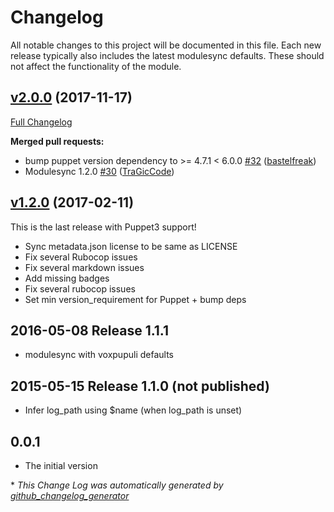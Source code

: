 # Changelog

All notable changes to this project will be documented in this file.
Each new release typically also includes the latest modulesync defaults.
These should not affect the functionality of the module.

## [v2.0.0](https://github.com/voxpupuli/puppet-windows_eventlog/tree/v2.0.0) (2017-11-17)

[Full Changelog](https://github.com/voxpupuli/puppet-windows_eventlog/compare/v1.2.0...v2.0.0)

**Merged pull requests:**

- bump puppet version dependency to \>= 4.7.1 \< 6.0.0 [\#32](https://github.com/voxpupuli/puppet-windows_eventlog/pull/32) ([bastelfreak](https://github.com/bastelfreak))
- Modulesync 1.2.0 [\#30](https://github.com/voxpupuli/puppet-windows_eventlog/pull/30) ([TraGicCode](https://github.com/TraGicCode))

## [v1.2.0](https://github.com/voxpupuli/puppet-windows_eventlog/tree/v1.2.0) (2017-02-11)

This is the last release with Puppet3 support!
* Sync metadata.json license to be same as LICENSE
* Fix several Rubocop issues
* Fix several markdown issues
* Add missing badges
* Fix several rubocop issues
* Set min version_requirement for Puppet + bump deps

## 2016-05-08 Release 1.1.1

* modulesync with voxpupuli defaults

## 2015-05-15 Release 1.1.0 (not published)

* Infer log_path using $name (when log_path is unset)

## 0.0.1

* The initial version


\* *This Change Log was automatically generated by [github_changelog_generator](https://github.com/skywinder/Github-Changelog-Generator)*